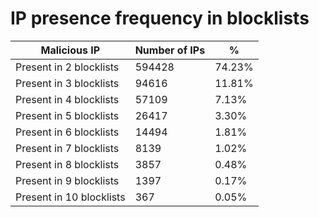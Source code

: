 # IP presence frequency in blocklists
| Malicious IP | Number of IPs | % |
|----|----|----|
| Present in 2 blocklists | 594428 | 74.23% |
| Present in 3 blocklists | 94616 | 11.81% |
| Present in 4 blocklists | 57109 | 7.13% |
| Present in 5 blocklists | 26417 | 3.30% |
| Present in 6 blocklists | 14494 | 1.81% |
| Present in 7 blocklists | 8139 | 1.02% |
| Present in 8 blocklists | 3857 | 0.48% |
| Present in 9 blocklists | 1397 | 0.17% |
| Present in 10 blocklists | 367 | 0.05% |
